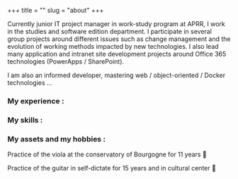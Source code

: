 +++
title = ""
slug = "about"
+++

Currently junior IT project manager in work-study program at APRR, I work in the studies and software edition department.
I participate in several group projects around different issues such as change management and the evolution of working methods impacted by new technologies. I also lead many application and intranet site development projects around Office 365 technologies (PowerApps / SharePoint).

I am also an informed developer, mastering web / object-oriented / Docker technologies ...


### My experience : 


### My skills :

### My assets and my hobbies :

Practice of the viola at the conservatory of Bourgogne for 11 years 🎻

Practice of the guitar in self-dictate for 15 years and in cultural center 🎸



